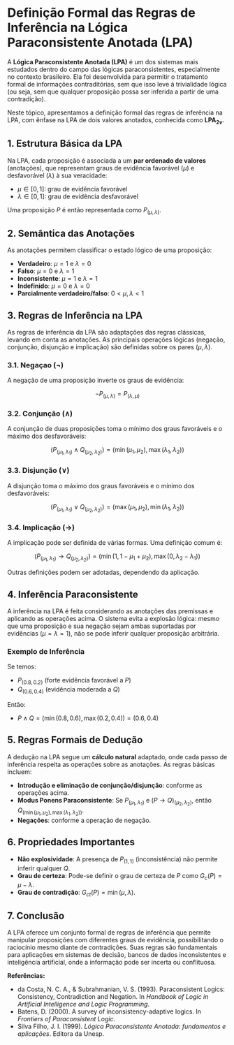 
# Definição Formal das Regras de Inferência na Lógica Paraconsistente Anotada (LPA)

A **Lógica Paraconsistente Anotada (LPA)** é um dos sistemas mais estudados dentro do campo das lógicas paraconsistentes, especialmente no contexto brasileiro. Ela foi desenvolvida para permitir o tratamento formal de informações contraditórias, sem que isso leve à trivialidade lógica (ou seja, sem que qualquer proposição possa ser inferida a partir de uma contradição).

Neste tópico, apresentamos a definição formal das regras de inferência na LPA, com ênfase na LPA de dois valores anotados, conhecida como **LPA$_{2v}$**.



## 1. Estrutura Básica da LPA

Na LPA, cada proposição é associada a um **par ordenado de valores** (anotações), que representam graus de evidência favorável ($\mu$) e desfavorável ($\lambda$) à sua veracidade:

- $\mu \in [0,1]$: grau de evidência favorável
- $\lambda \in [0,1]$: grau de evidência desfavorável

Uma proposição $P$ é então representada como $P_{(\mu, \lambda)}$.



## 2. Semântica das Anotações

As anotações permitem classificar o estado lógico de uma proposição:

- **Verdadeiro**: $\mu = 1$ e $\lambda = 0$
- **Falso**: $\mu = 0$ e $\lambda = 1$
- **Inconsistente**: $\mu = 1$ e $\lambda = 1$
- **Indefinido**: $\mu = 0$ e $\lambda = 0$
- **Parcialmente verdadeiro/falso**: $0 < \mu, \lambda < 1$



## 3. Regras de Inferência na LPA

As regras de inferência da LPA são adaptações das regras clássicas, levando em conta as anotações. As principais operações lógicas (negação, conjunção, disjunção e implicação) são definidas sobre os pares $(\mu, \lambda)$.

### 3.1. Negaçao ($\neg$)

A negação de uma proposição inverte os graus de evidência:

$$
\neg P_{(\mu, \lambda)} = P_{(\lambda, \mu)}
$$

### 3.2. Conjunção ($\wedge$)

A conjunção de duas proposições toma o mínimo dos graus favoráveis e o máximo dos desfavoráveis:

$$
(P_{(\mu_1, \lambda_1)} \wedge Q_{(\mu_2, \lambda_2)}) = (\min(\mu_1, \mu_2), \max(\lambda_1, \lambda_2))
$$

### 3.3. Disjunção ($\vee$)

A disjunção toma o máximo dos graus favoráveis e o mínimo dos desfavoráveis:

$$
(P_{(\mu_1, \lambda_1)} \vee Q_{(\mu_2, \lambda_2)}) = (\max(\mu_1, \mu_2), \min(\lambda_1, \lambda_2))
$$

### 3.4. Implicação ($\rightarrow$)

A implicação pode ser definida de várias formas. Uma definição comum é:

$$
(P_{(\mu_1, \lambda_1)} \rightarrow Q_{(\mu_2, \lambda_2)}) = (\min(1, 1 - \mu_1 + \mu_2), \max(0, \lambda_2 - \lambda_1))
$$

Outras definições podem ser adotadas, dependendo da aplicação.



## 4. Inferência Paraconsistente

A inferência na LPA é feita considerando as anotações das premissas e aplicando as operações acima. O sistema evita a explosão lógica: mesmo que uma proposição e sua negação sejam ambas suportadas por evidências ($\mu = \lambda = 1$), não se pode inferir qualquer proposição arbitrária.

### Exemplo de Inferência

Se temos:

- $P_{(0.8, 0.2)}$ (forte evidência favorável a $P$)
- $Q_{(0.6, 0.4)}$ (evidência moderada a $Q$)

Então:

- $P \wedge Q = (\min(0.8, 0.6), \max(0.2, 0.4)) = (0.6, 0.4)$



## 5. Regras Formais de Dedução

A dedução na LPA segue um **cálculo natural** adaptado, onde cada passo de inferência respeita as operações sobre as anotações. As regras básicas incluem:

- **Introdução e eliminação de conjunção/disjunção**: conforme as operações acima.
- **Modus Ponens Paraconsistente**: Se $P_{(\mu_1, \lambda_1)}$ e $(P \rightarrow Q)_{(\mu_2, \lambda_2)}$, então $Q_{(\min(\mu_1, \mu_2), \max(\lambda_1, \lambda_2))}$.
- **Negações**: conforme a operação de negação.



## 6. Propriedades Importantes

- **Não explosividade**: A presença de $P_{(1,1)}$ (inconsistência) não permite inferir qualquer $Q$.
- **Grau de certeza**: Pode-se definir o grau de certeza de $P$ como $G_c(P) = \mu - \lambda$.
- **Grau de contradição**: $G_{ct}(P) = \min(\mu, \lambda)$.



## 7. Conclusão

A LPA oferece um conjunto formal de regras de inferência que permite manipular proposições com diferentes graus de evidência, possibilitando o raciocínio mesmo diante de contradições. Suas regras são fundamentais para aplicações em sistemas de decisão, bancos de dados inconsistentes e inteligência artificial, onde a informação pode ser incerta ou conflituosa.



**Referências:**

- da Costa, N. C. A., & Subrahmanian, V. S. (1993). Paraconsistent Logics: Consistency, Contradiction and Negation. In *Handbook of Logic in Artificial Intelligence and Logic Programming*.
- Batens, D. (2000). A survey of inconsistency-adaptive logics. In *Frontiers of Paraconsistent Logic*.
- Silva Filho, J. I. (1999). *Lógica Paraconsistente Anotada: fundamentos e aplicações*. Editora da Unesp.

